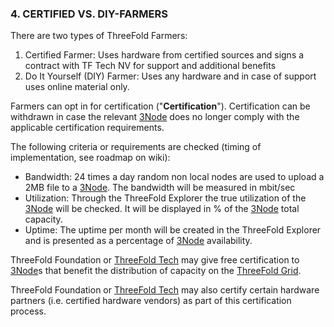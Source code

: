 ### 4. CERTIFIED VS. DIY-FARMERS

There are two types of ThreeFold Farmers:

1. Certified Farmer: Uses hardware from certified sources and signs a contract with TF Tech NV for support and additional benefits
2. Do It Yourself (DIY) Farmer: Uses any hardware and in case of support uses online material only.

Farmers can opt in for certification ("**Certification**"). Certification can be withdrawn in case the relevant [3Node](threefold__3node) does no longer comply with the applicable certification requirements.

The following criteria or requirements are checked (timing of implementation, see roadmap on wiki):

- Bandwidth: 24 times a day random non local nodes are used to upload a 2MB file to a [3Node](threefold__3node). The bandwidth will be measured in mbit/sec
- Utilization: Through the ThreeFold Explorer the true utilization of the [3Node](threefold__3node) will be checked. It will be displayed in % of the [3Node](threefold__3node) total capacity.
- Uptime: The uptime per month will be created in the ThreeFold Explorer and is presented as a percentage of [3Node](threefold__3node) availability.

ThreeFold Foundation or [ThreeFold Tech](threefold__threefold_tech) may give free certification to [3Node](threefold__3node)s that benefit the distribution of capacity on the [ThreeFold Grid](threefold__threefold_grid).

ThreeFold Foundation or [ThreeFold Tech](threefold__threefold_tech) may also certify certain hardware partners (i.e. certified hardware vendors) as part of this certification process.